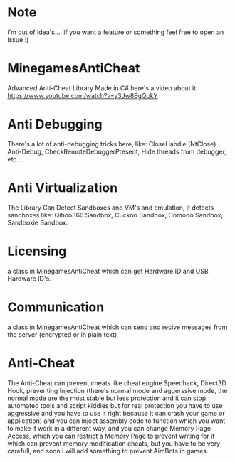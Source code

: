 # Note
i'm out of idea's.... if you want a feature or something feel free to open an issue :)
# MinegamesAntiCheat
Advanced Anti-Cheat Library Made in C#
here's a video about it:
https://www.youtube.com/watch?v=y3Jw8EgQokY
# Anti Debugging
There's a lot of anti-debugging tricks here, like: CloseHandle (NtClose) Anti-Debug, CheckRemoteDebuggerPresent, Hide threads from debugger, etc....
# Anti Virtualization
The Library Can Detect Sandboxes and VM's and emulation, it detects sandboxes like: Qihoo360 Sandbox, Cuckoo Sandbox, Comodo Sandbox, Sandboxie Sandbox.
# Licensing
a class in MinegamesAntiCheat which can get Hardware ID and USB Hardware ID's.
# Communication
a class in MinegamesAntiCheat which can send and recive messages from the server (encrypted or in plain text)
# Anti-Cheat
The Anti-Cheat can prevent cheats like cheat engine Speedhack, Direct3D Hook, preventing Injection (there's normal mode and aggerssive mode, the normal mode are the most stable but less protection and it can stop automated tools and script kiddies but for real protection you have to use aggressive and you have to use it right because it can crash your game or application)
and you can inject assembly code to function which you want to make it work in a different way, and you can change Memory Page Access, which you can restrict a Memory Page to prevent writing for it which can prevent memory modification cheats, but you have to be very carefull, and soon i will add something to prevent AimBots in games.
